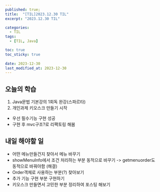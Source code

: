 ```yaml
---
published: true;
title:  "[TIL]2023.12.30 TIL"
excerpt: "2023.12.30 TIL"

categories:
  - TIL
tags:
  - [TIL, Java]

toc: true
toc_sticky: true
 
date: 2023-12-30
last_modified_at: 2023-12-30
---
```

## 오늘의 학습
1. Java문법 기본강의 1회독 완강(스파르타)
2. 개인과제 키오스크 만들기 시작
  - 우선 필수기능 구현 성공
  - 구현 후 mvc구조?로 리팩토링 해봄

## 내일 해야할 일
 - 어떤 메뉴만들건지 찾아서 메뉴 바꾸기
 - showMenuInfo에서 조건 처리하는 부분 동적으로 바꾸기 -> getmenuorder도 동적으로 바꿔야함 (해결)
 - Order객체로 사용하는 부분(?) 찾아보기
 - 추가 기능 구현 부분 구현하기
 - 키오스크 만들면서 고민한 부분 정리하여 포스팅 해보기
